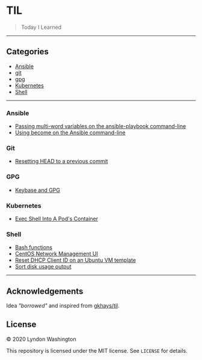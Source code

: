 # TIL

> Today I Learned

---

## Categories

* [Ansible](#ansible)
* [git](#git)
* [gpg](#gpg)
* [Kubernetes](#Kubernetes)
* [Shell](#shell)

---

### Ansible

* [Passing multi-word variables on the ansible-playbook command-line](ansible/multi-word-vars-via-cl.md)
* [Using become on the Ansible command-line](ansible/become-cl.md)

### Git

* [Resetting HEAD to a previous commit](git/reset-head.md)

### GPG

* [Keybase and GPG](gpg/keybase-gpg.md)

### Kubernetes

* [Exec Shell Into A Pod's Container](k8s/pod-exec-shell.md)

### Shell

* [Bash functions](shell/bash-functions.md)
* [CentOS Network Management UI](shell/centos-network-mgmt-ui.md)
* [Reset DHCP Client ID on an Ubuntu VM template](shell/ubuntu-reset-dhcp-client-id.md)
* [Sort disk usage output](shell/sort-du.md)

---

## Acknowledgements

Idea _"borrowed"_ and inspired from [gkhays/til](https://github.com/gkhays/til).

## License

&copy; 2020 Lyndon Washington

This repository is licensed under the MIT license. See `LICENSE` for details.
